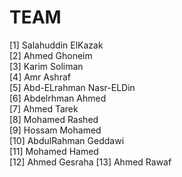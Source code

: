 # TEAM

[1] Salahuddin ElKazak  
[2] Ahmed Ghoneim  
[3] Karim Soliman  
[4] Amr Ashraf  
[5] Abd-ELrahman Nasr-ELDin  
[6] Abdelrhman Ahmed  
[7] Ahmed Tarek  
[8] Mohamed Rashed  
[9] Hossam Mohamed  
[10] AbdulRahman Geddawi  
[11] Mohamed Hamed  
[12] Ahmed Gesraha 
[13] Ahmed Rawaf 
